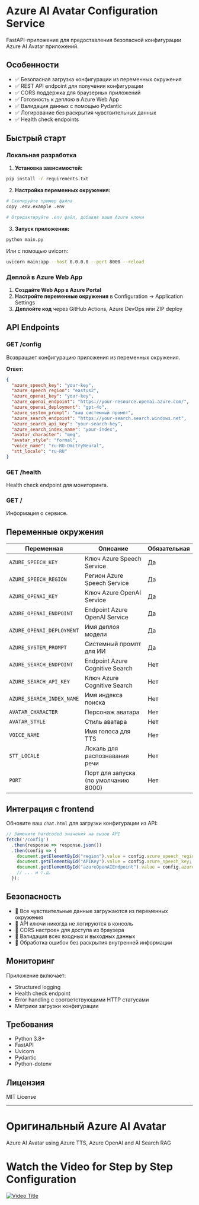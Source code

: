 # Azure AI Avatar Configuration Service

FastAPI-приложение для предоставления безопасной конфигурации Azure AI Avatar приложений.

## Особенности

- ✅ Безопасная загрузка конфигурации из переменных окружения
- ✅ REST API endpoint для получения конфигурации
- ✅ CORS поддержка для браузерных приложений
- ✅ Готовность к деплою в Azure Web App
- ✅ Валидация данных с помощью Pydantic
- ✅ Логирование без раскрытия чувствительных данных
- ✅ Health check endpoints

## Быстрый старт

### Локальная разработка

1. **Установка зависимостей:**
```bash
pip install -r requirements.txt
```

2. **Настройка переменных окружения:**
```bash
# Скопируйте пример файла
copy .env.example .env

# Отредактируйте .env файл, добавив ваши Azure ключи
```

3. **Запуск приложения:**
```bash
python main.py
```

Или с помощью uvicorn:
```bash
uvicorn main:app --host 0.0.0.0 --port 8000 --reload
```

### Деплой в Azure Web App

1. **Создайте Web App в Azure Portal**
2. **Настройте переменные окружения** в Configuration → Application Settings
3. **Деплойте код** через GitHub Actions, Azure DevOps или ZIP deploy

## API Endpoints

### GET /config
Возвращает конфигурацию приложения из переменных окружения.

**Ответ:**
```json
{
  "azure_speech_key": "your-key",
  "azure_speech_region": "eastus2",
  "azure_openai_key": "your-key",
  "azure_openai_endpoint": "https://your-resource.openai.azure.com/",
  "azure_openai_deployment": "gpt-4o",
  "azure_system_prompt": "ваш системный промпт",
  "azure_search_endpoint": "https://your-search.search.windows.net",
  "azure_search_api_key": "your-search-key",
  "azure_search_index_name": "your-index",
  "avatar_character": "meg",
  "avatar_style": "formal",
  "voice_name": "ru-RU-DmitryNeural",
  "stt_locale": "ru-RU"
}
```

### GET /health
Health check endpoint для мониторинга.

### GET /
Информация о сервисе.

## Переменные окружения

| Переменная | Описание | Обязательная |
|------------|----------|-------------|
| `AZURE_SPEECH_KEY` | Ключ Azure Speech Service | Да |
| `AZURE_SPEECH_REGION` | Регион Azure Speech Service | Да |
| `AZURE_OPENAI_KEY` | Ключ Azure OpenAI Service | Да |
| `AZURE_OPENAI_ENDPOINT` | Endpoint Azure OpenAI Service | Да |
| `AZURE_OPENAI_DEPLOYMENT` | Имя деплоя модели | Да |
| `AZURE_SYSTEM_PROMPT` | Системный промпт для ИИ | Да |
| `AZURE_SEARCH_ENDPOINT` | Endpoint Azure Cognitive Search | Нет |
| `AZURE_SEARCH_API_KEY` | Ключ Azure Cognitive Search | Нет |
| `AZURE_SEARCH_INDEX_NAME` | Имя индекса поиска | Нет |
| `AVATAR_CHARACTER` | Персонаж аватара | Нет |
| `AVATAR_STYLE` | Стиль аватара | Нет |
| `VOICE_NAME` | Имя голоса для TTS | Нет |
| `STT_LOCALE` | Локаль для распознавания речи | Нет |
| `PORT` | Порт для запуска (по умолчанию 8000) | Нет |

## Интеграция с frontend

Обновите ваш `chat.html` для загрузки конфигурации из API:

```javascript
// Замените hardcoded значения на вызов API
fetch('/config')
  .then(response => response.json())
  .then(config => {
    document.getElementById("region").value = config.azure_speech_region;
    document.getElementById("APIKey").value = config.azure_speech_key;
    document.getElementById("azureOpenAIEndpoint").value = config.azure_openai_endpoint;
    // ... и т.д.
  });
```

## Безопасность

- 🔐 Все чувствительные данные загружаются из переменных окружения
- 🔐 API ключи никогда не логируются в консоль
- 🔐 CORS настроен для доступа из браузера
- 🔐 Валидация всех входных и выходных данных
- 🔐 Обработка ошибок без раскрытия внутренней информации

## Мониторинг

Приложение включает:
- Structured logging
- Health check endpoint
- Error handling с соответствующими HTTP статусами
- Метрики загрузки конфигурации

## Требования

- Python 3.8+
- FastAPI
- Uvicorn
- Pydantic
- Python-dotenv

## Лицензия

MIT License

---

# Оригинальный Azure AI Avatar
Azure AI Avatar using Azure TTS, Azure OpenAI and AI Search RAG

# Watch the Video for Step by Step Configuration

[![Video Title](https://img.youtube.com/vi/rVG2Y8CWNb0/0.jpg)](https://www.youtube.com/watch?v=rVG2Y8CWNb0)

